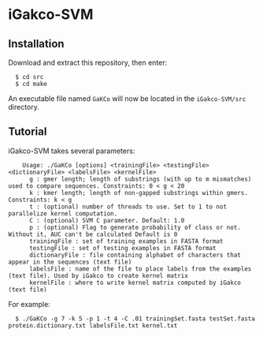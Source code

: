 # iGakco-SVM
## Installation
Download and extract this repository, then enter:
```
  $ cd src
  $ cd make
```
An executable file named `GaKCo` will now be located in the `iGakco-SVM/src` directory.
## Tutorial
iGakco-SVM takes several parameters:
        
        Usage: ./GaKCo [options] <trainingFile> <testingFile> <dictionaryFile> <labelsFile> <kernelFile>
          g : gmer length; length of substrings (with up to m mismatches) used to compare sequences. Constraints: 0 < g < 20
          k : kmer length; length of non-gapped substrings within gmers. Constraints: k < g
          t : (optional) number of threads to use. Set to 1 to not parallelize kernel computation. 
          C : (optional) SVM C parameter. Default: 1.0
          p : (optional) Flag to generate probability of class or not. Without it, AUC can't be calculated Default is 0
          trainingFile : set of training examples in FASTA format
          testingFile : set of testing examples in FASTA format
          dictionaryFile : file containing alphabet of characters that appear in the sequences (text file)
          labelsFile : name of the file to place labels from the examples (text file). Used by iGakco to create kernel matrix
          kernelFile : where to write kernel matrix computed by iGakco (text file)
For example:
```
  $ ./GaKCo -g 7 -k 5 -p 1 -t 4 -C .01 trainingSet.fasta testSet.fasta protein.dictionary.txt labelsFile.txt kernel.txt
```
